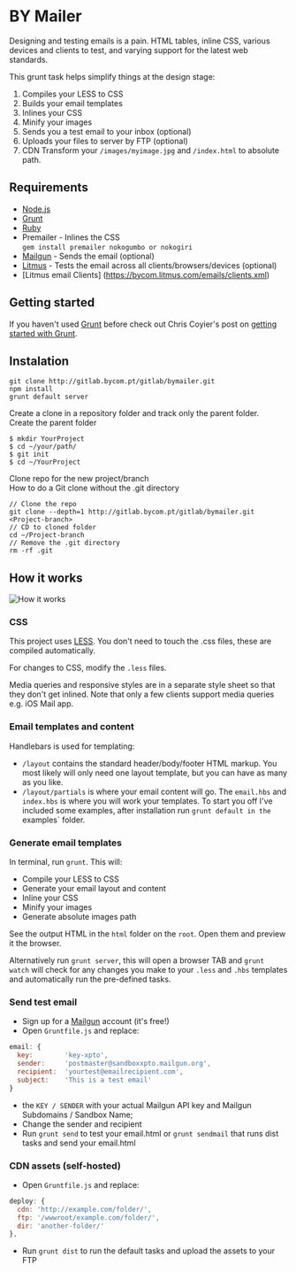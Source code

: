 # BY Mailer 
Designing and testing emails is a pain. HTML tables, inline CSS, various devices and clients to test, and varying support for the latest web standards.

This grunt task helps simplify things at the design stage:

1. Compiles your LESS to CSS
2. Builds your email templates
3. Inlines your CSS
4. Minify your images
5. Sends you a test email to your inbox (optional)
6. Uploads your files to server by FTP (optional)
7. CDN Transform your `/images/myimage.jpg` and `/index.html` to absolute path.

## Requirements
* [Node.js](http://nodejs.org/)
* [Grunt](http://gruntjs.com/)
* [Ruby](https://gorails.com/setup/osx/10.12-sierra)
* Premailer - Inlines the CSS  
  `gem install premailer nokogumbo or nokogiri`
* [Mailgun](http://www.mailgun.com) - Sends the email (optional)
* [Litmus](https://litmus.com) - Tests the email across all clients/browsers/devices (optional)
* [Litmus email Clients] (https://bycom.litmus.com/emails/clients.xml)

## Getting started
If you haven't used [Grunt](http://gruntjs.com/) before check out Chris Coyier's post on [getting started with Grunt](http://24ways.org/2013/grunt-is-not-weird-and-hard/).

## Instalation
```
git clone http://gitlab.bycom.pt/gitlab/bymailer.git
npm install
grunt default server
```
Create a clone in a repository folder and track only the parent folder.  
Create the parent folder
```
$ mkdir YourProject
$ cd ~/your/path/
$ git init
$ cd ~/YourProject
```
Clone repo for the new project/branch  
How to do a Git clone without the .git directory
```
// Clone the repo
git clone --depth=1 http://gitlab.bycom.pt/gitlab/bymailer.git <Project-branch>
// CD to cloned folder
cd ~/Project-branch
// Remove the .git directory
rm -rf .git
```

## How it works
![How it works](http://gitlab.bycom.pt/gitlab/bymailer/raw/05fc276f509272da83f55cad3d6acd264b1366d2/how-it-works.jpg)

### CSS
This project uses [LESS](http://lesscss.org/). You don't need to touch the .css files, these are compiled automatically.

For changes to CSS, modify the `.less` files.

Media queries and responsive styles are in a separate style sheet so that they don't get inlined. Note that only a few clients support media queries e.g. iOS Mail app.

### Email templates and content
Handlebars is used for templating:
* `/layout` contains the standard header/body/footer HTML markup. You most likely will only need one layout template, but you can have as many as you like.
* `/layout/partials` is where your email content will go. The `email.hbs` and `index.hbs` is where you will work your templates. To start you off I've included some examples, after installation run `grunt default in the `examples` folder.

### Generate email templates
In terminal, run `grunt`. This will:
* Compile your LESS to CSS
* Generate your email layout and content
* Inline your CSS
* Minify your images
* Generate absolute images path

See the output HTML in the `html` folder on the `root`. Open them and preview it the browser.

Alternatively run `grunt server`, this will open a browser TAB and `grunt watch` will check for any changes you make to your `.less` and `.hbs` templates and automatically run the pre-defined tasks.

### Send test email
* Sign up for a [Mailgun](http://www.mailgun.com) account (it's free!)
* Open `Gruntfile.js` and replace:
```js
email: {  
  key:        'key-xpto',  
  sender:     'postmaster@sandboxxpto.mailgun.org',  
  recipient:  'yourtest@emailrecipient.com',   
  subject:    'This is a test email'  
}
```
  * the `KEY / SENDER` with your actual Mailgun API key and Mailgun Subdomains / Sandbox Name;
  * Change the sender and recipient
* Run `grunt send` to test your email.html or `grunt sendmail` that runs dist tasks and send your email.html

### CDN assets (self-hosted)
* Open `Gruntfile.js` and replace:
```js
deploy: {  
  cdn: 'http://example.com/folder/', 
  ftp: '/wwwroot/example.com/folder/',  
  dir: 'another-folder/'  
},
```
* Run `grunt dist` to run the default tasks and upload the assets to your FTP
